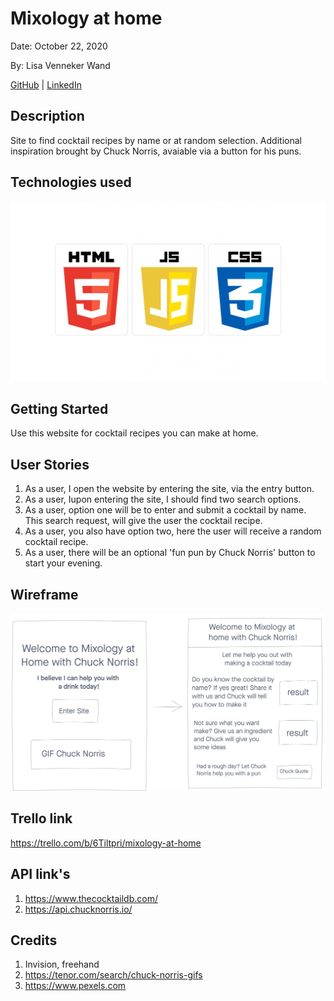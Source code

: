 # Mixology at home

Date: October 22, 2020

By: Lisa Venneker Wand

[GitHub](https://github.com/LisaKVW) |
[LinkedIn](https://www.linkedin.com/in/lisa-venneker-wand-8413ab25/)

## Description
Site to find cocktail recipes by name or at random selection. 
Additional inspiration brought by Chuck Norris, avaiable via a button for his puns.

## Technologies used
![logos](./img/logo.jpg)

## Getting Started
Use this website for cocktail recipes you can make at home. 


## User Stories
1. As a user, I open the website by entering the site, via the entry button.
2. As a user, Iupon entering the site, I should find two search options.
3. As a user, option one will be to enter and submit a cocktail by name. This search request, will give the user the cocktail recipe.
4. As a user, you also have option two, here the user will receive a random cocktail recipe.
5. As a user, there will be an optional 'fun pun by Chuck Norris' button to start your evening.

## Wireframe
![wireframe](./img/wireframe.png)

## Trello link
https://trello.com/b/6Tiltpri/mixology-at-home

## API link's
1. https://www.thecocktaildb.com/
2. https://api.chucknorris.io/ 

## Credits
1. Invision, freehand
2. https://tenor.com/search/chuck-norris-gifs
3. https://www.pexels.com
